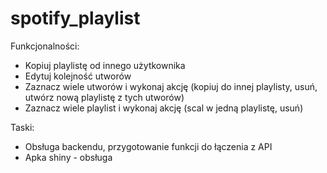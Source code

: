# spotify_playlist

Funkcjonalności:

- Kopiuj playlistę od innego użytkownika
- Edytuj kolejność utworów
- Zaznacz wiele utworów i wykonaj akcję (kopiuj do innej playlisty, usuń, utwórz nową playlistę z tych utworów)
- Zaznacz wiele playlist i wykonaj akcję (scal w jedną playlistę, usuń)

Taski:

- Obsługa backendu, przygotowanie funkcji do łączenia z API 
- Apka shiny - obsługa 
